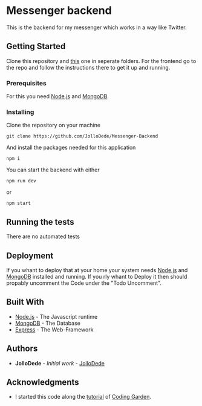 # Messenger backend

This is the backend for my messenger which works in a way like Twitter.

## Getting Started

Clone this repository and [this](https://github.com/JolloDede/Messenger-Frontend) one in seperate folders. For the frontend go to the repo and follow the instructions there to get it up and running.

### Prerequisites

For this you need [Node.js](https://nodejs.org/en/) and [MongoDB](https://www.mongodb.com/de).
<!-- 
```
Give examples
``` -->

### Installing

Clone the repository on your machine

```
git clone https://github.com/JolloDede/Messenger-Backend
```

And install the packages needed for this application

```
npm i
```

You can start the backend with either

```
npm run dev
```
or 
```
npm start
```

<!-- End with an example of getting some data out of the system or using it for a little demo -->

## Running the tests

There are no automated tests

<!-- ### Break down into end to end tests

Explain what these tests test and why

```
Give an example
``` -->

<!-- ### And coding style tests

Explain what these tests test and why

```
Give an example
``` -->

## Deployment

If you whant to deploy that at your home your system needs [Node.js](https://nodejs.org/en/) and [MongoDB](https://www.mongodb.com/de) installed and running. If you rly whant to Deploy it then should propably uncomment the Code under the "Todo Uncomment".

## Built With

* [Node.js](https://nodejs.org/en/) - The Javascript runtime
* [MongoDB](https://www.mongodb.com/de) - The Database
* [Express](https://www.npmjs.com/package/express) - The Web-Framework
<!-- * [Maven](https://maven.apache.org/) - Dependency Management
* [ROME](https://rometools.github.io/rome/) - Used to generate RSS Feeds -->

<!-- ## Contributing

Please read [CONTRIBUTING.md](https://gist.github.com/PurpleBooth/b24679402957c63ec426) for details on our code of conduct, and the process for submitting pull requests to us. -->

<!-- ## Versioning

We use [SemVer](http://semver.org/) for versioning. For the versions available, see the [tags on this repository](https://github.com/your/project/tags).  -->

## Authors

* **JolloDede** - *Initial work* - [JolloDede](https://github.com/JolloDede)

<!-- See also the list of [contributors](https://github.com/your/project/contributors) who participated in this project. -->

<!-- ## License

This project is licensed under the MIT License - see the [LICENSE.md](LICENSE.md) file for details -->

## Acknowledgments

* I started this code along the [tutorial](https://www.youtube.com/watch?v=JnEH9tYLxLk) of [Coding Garden](https://github.com/CodingGarden).
